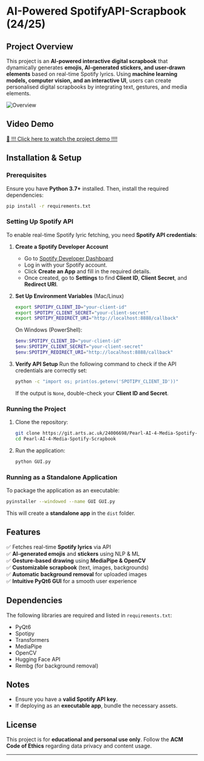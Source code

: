 # AI-Powered SpotifyAPI-Scrapbook (24/25)

## Project Overview
This project is an **AI-powered interactive digital scrapbook** that dynamically generates **emojis, AI-generated stickers, and user-drawn elements** based on real-time Spotify lyrics. Using **machine learning models, computer vision, and an interactive UI**, users can create personalised digital scrapbooks by integrating text, gestures, and media elements.

![Overview](AI_Scrapbook_Pic/1.png)

## Video Demo
[🔗  !!! Click here to watch the project demo !!!!](https://youtu.be/utf3sw_DRpA)

## Installation & Setup
### Prerequisites
Ensure you have **Python 3.7+** installed. Then, install the required dependencies:
```sh
pip install -r requirements.txt
```

### Setting Up Spotify API
To enable real-time Spotify lyric fetching, you need **Spotify API credentials**:

1. **Create a Spotify Developer Account**
   - Go to [Spotify Developer Dashboard](https://developer.spotify.com/dashboard)
   - Log in with your Spotify account.
   - Click **Create an App** and fill in the required details.
   - Once created, go to **Settings** to find **Client ID**, **Client Secret**, and **Redirect URI**.

2. **Set Up Environment Variables** (Mac/Linux)
   ```sh
   export SPOTIPY_CLIENT_ID="your-client-id"
   export SPOTIPY_CLIENT_SECRET="your-client-secret"
   export SPOTIPY_REDIRECT_URI="http://localhost:8888/callback"
   ```
   On Windows (PowerShell):
   ```powershell
   $env:SPOTIPY_CLIENT_ID="your-client-id"
   $env:SPOTIPY_CLIENT_SECRET="your-client-secret"
   $env:SPOTIPY_REDIRECT_URI="http://localhost:8888/callback"
   ```

3. **Verify API Setup**
   Run the following command to check if the API credentials are correctly set:
   ```sh
   python -c "import os; print(os.getenv('SPOTIPY_CLIENT_ID'))"
   ```
   If the output is `None`, double-check your **Client ID and Secret**.

### Running the Project
1. Clone the repository:
   ```sh
   git clone https://git.arts.ac.uk/24006698/Pearl-AI-4-Media-Spotify-Scrapbook.git
   cd Pearl-AI-4-Media-Spotify-Scrapbook
   ```
2. Run the application:
   ```sh
   python GUI.py
   ```

### Running as a Standalone Application
To package the application as an executable:
```sh
pyinstaller --windowed --name GUI GUI.py
```
This will create a **standalone app** in the `dist` folder.

## Features
✅ Fetches real-time **Spotify lyrics** via API  
✅ **AI-generated emojis** and **stickers** using NLP & ML  
✅ **Gesture-based drawing** using **MediaPipe & OpenCV**  
✅ **Customizable scrapbook** (text, images, backgrounds)  
✅ **Automatic background removal** for uploaded images  
✅ **Intuitive PyQt6 GUI** for a smooth user experience  

## Dependencies
The following libraries are required and listed in `requirements.txt`:
- PyQt6
- Spotipy
- Transformers
- MediaPipe
- OpenCV
- Hugging Face API
- Rembg (for background removal)

## Notes
- Ensure you have a **valid Spotify API key**.
- If deploying as an **executable app**, bundle the necessary assets.

## License
This project is for **educational and personal use only**. Follow the **ACM Code of Ethics** regarding data privacy and content usage.

---
